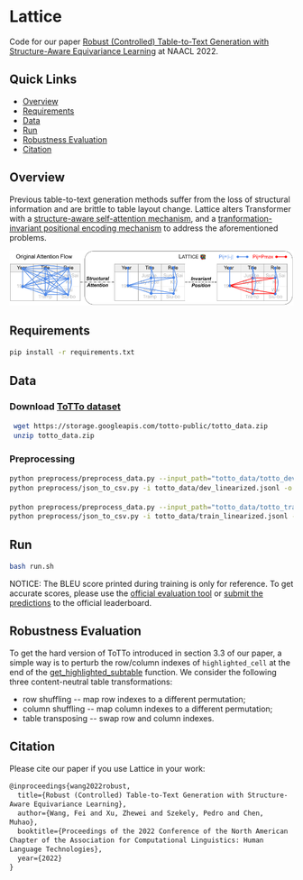 # Lattice
Code for our paper [Robust (Controlled) Table-to-Text Generation with Structure-Aware Equivariance Learning](https://arxiv.org/abs/2205.03972) at NAACL 2022.

## Quick Links
  - [Overview](#overview)
  - [Requirements](#requirements)
  - [Data](#data)
  - [Run](#run)
  - [Robustness Evaluation](#robustness-evaluation)
  - [Citation](#citation)

## Overview
Previous table-to-text generation methods suffer from the loss of structural information and are brittle to table layout change. Lattice alters Transformer with a [structure-aware self-attention mechanism](model/structural_attention.py), and a [tranformation-invariant positional encoding mechanism](model/invariant_position.py) to address the aforementioned problems.

![](figure/model.png)


## Requirements
```bash
pip install -r requirements.txt
```


## Data

### Download [ToTTo dataset](https://github.com/google-research-datasets/totto)
```bash
 wget https://storage.googleapis.com/totto-public/totto_data.zip
 unzip totto_data.zip
```

### Preprocessing
```bash
python preprocess/preprocess_data.py --input_path="totto_data/totto_dev_data.jsonl" --output_path="totto_data/dev_linearized.jsonl"
python preprocess/json_to_csv.py -i totto_data/dev_linearized.jsonl -o totto_data/dev.csv

python preprocess/preprocess_data.py --input_path="totto_data/totto_train_data.jsonl" --output_path="totto_data/train_linearized.jsonl"
python preprocess/json_to_csv.py -i totto_data/train_linearized.jsonl -o totto_data/train.csv
```

## Run
```bash
bash run.sh
```
NOTICE: The BLEU score printed during training is only for reference. 
To get accurate scores, please use the [official evaluation tool](https://github.com/google-research/language/tree/master/language/totto) or [submit the predictions](https://forms.gle/AcF9TRqWrPhPzztt7) to the official leaderboard.

## Robustness Evaluation
To get the hard version of ToTTo introduced in section 3.3 of our paper, a simple way is to perturb the row/column indexes of `highlighted_cell` at the end of the [get_highlighted_subtable](https://github.com/luka-group/Lattice/blob/3cb2dab5769052e189a16f98022278cc4e9e12f8/preprocess/preprocess_utils.py#L64) function. We consider the following three content-neutral table transformations:
* row shuffling -- map row indexes to a different permutation;
* column shuffling -- map column indexes to a different permutation;
* table transposing -- swap row and column indexes.

## Citation
Please cite our paper if you use Lattice in your work:
```
@inproceedings{wang2022robust,
  title={Robust (Controlled) Table-to-Text Generation with Structure-Aware Equivariance Learning},
  author={Wang, Fei and Xu, Zhewei and Szekely, Pedro and Chen, Muhao},
  booktitle={Proceedings of the 2022 Conference of the North American Chapter of the Association for Computational Linguistics: Human Language Technologies},
  year={2022}
}
```
